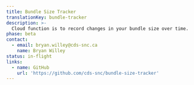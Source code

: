 ```yaml
---
title: Bundle Size Tracker
translationKey: bundle-tracker
description: >-
  Cloud function is to record changes in your bundle size over time.
phase: beta
contact:
  - email: bryan.willey@cds-snc.ca
    name: Bryan Willey
status: in-flight
links:
  - name: GitHub
    url: 'https://github.com/cds-snc/bundle-size-tracker'
---
```


